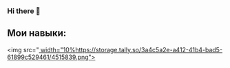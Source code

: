 ### Hi there 👋

## Мои навыки:
<img src="[ width="10%](https://storage.tally.so/3a4c5a2e-a412-41b4-bad5-61899c529461/4515839.png)https://storage.tally.so/3a4c5a2e-a412-41b4-bad5-61899c529461/4515839.png">
